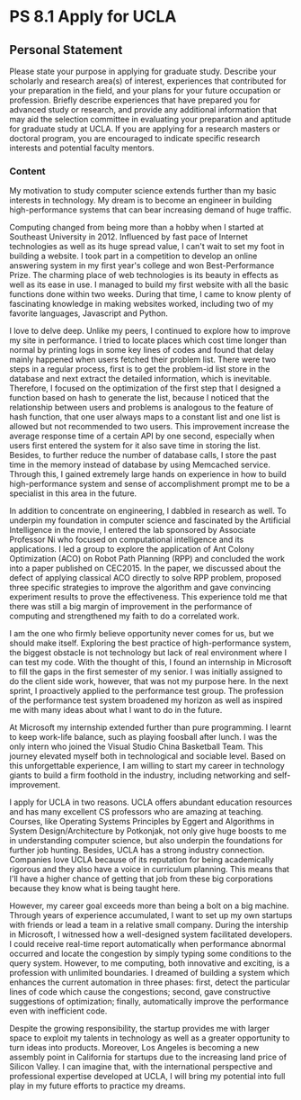 # PS 8.1 Apply for UCLA

## Personal Statement

Please state your purpose in applying for graduate study. Describe your scholarly and research area(s) of interest, experiences that contributed for your preparation in the field, and your plans for your future occupation or profession. Briefly describe experiences that have prepared you for advanced study or research, and provide any additional information that may aid the selection committee in evaluating your preparation and aptitude for graduate study at UCLA. If you are applying for a research masters or doctoral program, you are encouraged to indicate specific research interests and potential faculty mentors.

### Content

My motivation to study computer science extends further than my basic interests in technology. My dream is to become an engineer in building high-performance systems that can bear increasing demand of huge traffic.

Computing changed from being more than a hobby when I started at Southeast University in 2012. Influenced by fast pace of Internet technologies as well as its huge spread value, I can't wait to set my foot in building a website. I took part in a competition to develop an online answering system in my first year's college and won Best-Performance Prize. The charming place of web technologies is its beauty in effects as well as its ease in use. I managed to build my first website with all the basic functions done within two weeks. During that time, I came to know plenty of fascinating knowledge in making websites worked, including two of my favorite languages, Javascript and Python.

I love to delve deep. Unlike my peers, I continued to explore how to improve my site in performance. I tried to locate places which cost time longer than normal by printing logs in some key lines of codes and found that delay mainly happened when users fetched their problem list. There were two steps in a regular process, first is to get the problem-id list store in the database and next extract the detailed information, which is inevitable. Therefore, I focused on the optimization of the first step that I designed a function based on hash to generate the list, because I noticed that the relationship between users and problems is analogous to the feature of hash function, that one user always maps to a constant list and one list is allowed but not recommended to two users. This improvement increase the average response time of a certain API by one second, especially when users first entered the system for it also save time in storing the list. Besides, to further reduce the number of database calls, I store the past time in the memory instead of database by using Memcached service. Through this, I gained extremely large hands on experience in how to build high-performance system and sense of accomplishment prompt me to be a specialist in this area in the future.

In addition to concentrate on engineering, I dabbled in research as well. To underpin my foundation in computer science and fascinated by the Artificial Intelligence in the movie, I entered the lab sponsored by Associate Professor Ni who focused on computational intelligence and its applications. I led a group to explore the application of Ant Colony Optimization (ACO) on Robot Path Planning (RPP) and concluded the work into a paper published on CEC2015. In the paper, we discussed about the defect of applying classical ACO directly to solve RPP problem, proposed three specific strategies to improve the algorithm and gave convincing experiment results to prove the effectiveness. This experience told me that there was still a big margin of improvement in the performance of computing and strengthened my faith to do a correlated work.

I am the one who firmly believe opportunity never comes for us, but we should make itself. Exploring the best practice of high-performance system, the biggest obstacle is not technology but lack of real environment where I can test my code. With the thought of this, I found an internship in Microsoft to fill the gaps in the first semester of my senior. I was initially assigned to do the client side work, however, that was not my purpose here. In the next sprint, I proactively applied to the performance test group. The profession of the performance test system broadened my horizon as well as inspired me with many ideas about what I want to do in the future.

At Microsoft my internship extended further than pure programming. I learnt to keep work-life balance, such as playing foosball after lunch. I was the only intern who joined the Visual Studio China Basketball Team. This journey elevated myself both in technological and sociable level. Based on this unforgettable experience, I am willing to start my career in technology giants to build a firm foothold in the industry, including networking and self-improvement.

I apply for UCLA in two reasons. UCLA offers abundant education resources and has many excellent CS professors who are amazing at teaching. Courses, like Operating Systems Principles by Eggert and Algorithms in System Design/Architecture by Potkonjak, not only give huge boosts to me in understanding computer science, but also underpin the foundations for further job hunting. Besides, UCLA has a strong industry connection. Companies love UCLA because of its reputation for being academically rigorous and they also have a voice in curriculum planning. This means that I'll have a higher chance of getting that job from these big corporations because they know what is being taught here.

However, my career goal exceeds more than being a bolt on a big machine. Through years of experience accumulated, I want to set up my own startups with friends or lead a team in a relative small company. During the intership in Microsoft, I witnessed how a well-designed system facilitated developers. I could receive real-time report automatically when performance abnormal occurred and locate the congestion by simply typing some conditions to the query system. However, to me computing, both innovative and exciting, is a profession with unlimited boundaries. I dreamed of building a system which enhances the current automation in three phases: first, detect the particular lines of code which cause the congestions; second, gave constructive suggestions of optimization; finally, automatically improve the performance even with inefficient code.

Despite the growing responsibility, the startup provides me with larger space to exploit my talents in technology as well as a greater opportunity to turn ideas into products. Moreover, Los Angeles is becoming a new assembly point in California for startups due to the increasing land price of Silicon Valley. I can imagine that, with the international perspective and professional expertise developed at UCLA, I will bring my potential into full play in my future efforts to practice my dreams.
